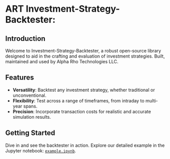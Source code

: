 # ART Investment-Strategy-Backtester:

## Introduction
Welcome to Investment-Strategy-Backtester, a robust open-source library designed to aid in the crafting and evaluation of investment strategies. Built, maintained and used by Alpha Rho Technologies LLC.

## Features
- **Versatility**: Backtest any investment strategy, whether traditional or unconventional.
- **Flexibility**: Test across a range of timeframes, from intraday to multi-year spans.
- **Precision**: Incorporate transaction costs for realistic and accurate simulation results.

## Getting Started
Dive in and see the backtester in action. Explore our detailed example in the Jupyter notebook: [`example.ipynb`](Example/example.ipynb).
